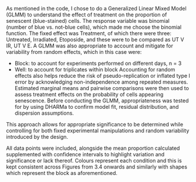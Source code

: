 As mentioned in the code, I chose to do a Generalized Linear Mixed Model (GLMM) to understand the effect of treatment on the proportion of senescent (blue-stained) cells. The response variable was binomial (number of blue vs. not-blue cells), which made me choose the binomial function.
The fixed effect was Treatment, of which there were three: Untreated, Irradiated, Etoposide, and these were to be compared as UT V IR, UT V E.
A GLMM was also appropriate to account and mitigate for variability from random effects, which in this case were:
- Block: to account for experiments performed on different days, n = 3
- Well: to account for triplicates within block
Accounting for random effects also helps reduce the risk of pseudo-replication or inflated type I error by acknowledging non-independence among repeated measures.
Estimated marginal means and pairwise comparisons were then used to assess treatment effects on the probability of cells appearing senescence.
Before conducting the GLMM, appropriateness was tested for by using DHARMa to confirm model fit, residual distribution, and dispersion assumptions. 

This approach allows for appropriate significance to be determined while controlling for both fixed experimental manipulations and random variability introduced by the design.

All data points were included, alongside the mean proportion calculated supplemented with confidence intervals to highlight variation and significance or lack thereof. Colours represent each condition and this is kept consistent across Figures from 3.4 onwards and similarly with shapes which represent the block as aforementioned.
